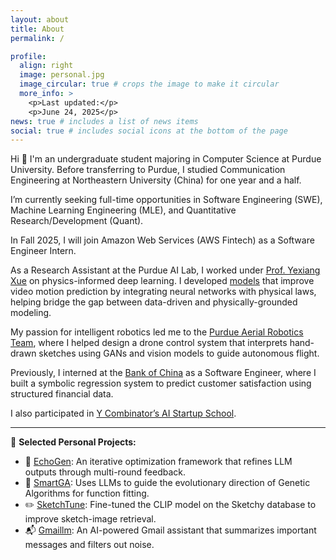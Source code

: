 ```yaml
---
layout: about
title: About
permalink: /

profile:
  align: right
  image: personal.jpg
  image_circular: true # crops the image to make it circular
  more_info: >
    <p>Last updated:</p>
    <p>June 24, 2025</p>
news: true # includes a list of news items
social: true # includes social icons at the bottom of the page
---
```

Hi 👋 I'm an undergraduate student majoring in Computer Science at Purdue University. Before transferring to Purdue, I studied Communication Engineering at Northeastern University (China) for one year and a half.


I’m currently seeking full-time opportunities in Software Engineering (SWE), Machine Learning Engineering (MLE), and Quantitative Research/Development (Quant).

In Fall 2025, I will join Amazon Web Services (AWS Fintech) as a Software Engineer Intern.

As a Research Assistant at the Purdue AI Lab, I worked under [Prof. Yexiang Xue](https://www.cs.purdue.edu/homes/yexiang/) on physics-informed deep learning. I developed [models](https://royal-celestite-49a.notion.site/Motion-Prediction-through-Physical-Laws-b75fba68cf2f414e9ebd9f84c0db00d7) that improve video motion prediction by integrating neural networks with physical laws, helping bridge the gap between data-driven and physically-grounded modeling.

My passion for intelligent robotics led me to the [Purdue Aerial Robotics Team](https://www.purdueaerial.com/), where I helped design a drone control system that interprets hand-drawn sketches using GANs and vision models to guide autonomous flight.

Previously, I interned at the [Bank of China](https://www.boc.cn/en/) as a Software Engineer, where I built a symbolic regression system to predict customer satisfaction using structured financial data.

I also participated in [Y Combinator’s AI Startup School](https://events.ycombinator.com/ai-sus).

---

🌱 **Selected Personal Projects:**

- 🔁 [EchoGen](https://github.com/AABBCCDKG/EchoGen): An iterative optimization framework that refines LLM outputs through multi-round feedback.
- 🧬 [SmartGA](https://github.com/AABBCCDKG/LLM-guided_GA_for_function_fitting): Uses LLMs to guide the evolutionary direction of Genetic Algorithms for function fitting.
- ✏️ [SketchTune](https://github.com/AABBCCDKG/clip_on_sketch): Fine-tuned the CLIP model on the Sketchy database to improve sketch-image retrieval.
- 📬 [Gmaillm](https://github.com/AABBCCDKG/gmaillm): An AI-powered Gmail assistant that summarizes important messages and filters out noise.

